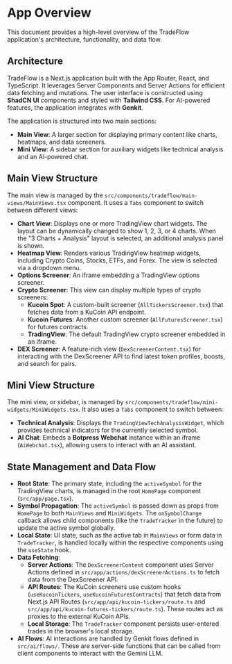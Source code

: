 # App Overview

This document provides a high-level overview of the TradeFlow application's architecture, functionality, and data flow.

## Architecture

TradeFlow is a Next.js application built with the App Router, React, and TypeScript. It leverages Server Components and Server Actions for efficient data fetching and mutations. The user interface is constructed using **ShadCN UI** components and styled with **Tailwind CSS**. For AI-powered features, the application integrates with **Genkit**.

The application is structured into two main sections:
- **Main View**: A larger section for displaying primary content like charts, heatmaps, and data screeners.
- **Mini View**: A sidebar section for auxiliary widgets like technical analysis and an AI-powered chat.

## Main View Structure

The main view is managed by the `src/components/tradeflow/main-views/MainViews.tsx` component. It uses a `Tabs` component to switch between different views:

- **Chart View**: Displays one or more TradingView chart widgets. The layout can be dynamically changed to show 1, 2, 3, or 4 charts. When the "3 Charts + Analysis" layout is selected, an additional analysis panel is shown.
- **Heatmap View**: Renders various TradingView heatmap widgets, including Crypto Coins, Stocks, ETFs, and Forex. The view is selected via a dropdown menu.
- **Options Screener**: An iframe embedding a TradingView options screener.
- **Crypto Screener**: This view can display multiple types of crypto screeners:
    - **Kucoin Spot**: A custom-built screener (`AllTickersScreener.tsx`) that fetches data from a KuCoin API endpoint.
    - **Kucoin Futures**: Another custom screener (`AllFuturesScreener.tsx`) for futures contracts.
    - **TradingView**: The default TradingView crypto screener embedded in an iframe.
- **DEX Screener**: A feature-rich view (`DexScreenerContent.tsx`) for interacting with the DexScreener API to find latest token profiles, boosts, and search for pairs.

## Mini View Structure

The mini view, or sidebar, is managed by `src/components/tradeflow/mini-widgets/MiniWidgets.tsx`. It also uses a `Tabs` component to switch between:

- **Technical Analysis**: Displays the `TradingViewTechAnalysisWidget`, which provides technical indicators for the currently selected symbol.
- **AI Chat**: Embeds a **Botpress Webchat** instance within an iframe (`AiWebchat.tsx`), allowing users to interact with an AI assistant.

## State Management and Data Flow

- **Root State**: The primary state, including the `activeSymbol` for the TradingView charts, is managed in the root `HomePage` component (`src/app/page.tsx`).
- **Symbol Propagation**: The `activeSymbol` is passed down as props from `HomePage` to both `MainViews` and `MiniWidgets`. The `onSymbolChange` callback allows child components (like the `TradeTracker` in the future) to update the active symbol globally.
- **Local State**: UI state, such as the active tab in `MainViews` or form data in `TradeTracker`, is handled locally within the respective components using the `useState` hook.
- **Data Fetching**:
  - **Server Actions**: The `DexScreenerContent` component uses Server Actions defined in `src/app/actions/dexScreenerActions.ts` to fetch data from the DexScreener API.
  - **API Routes**: The KuCoin screeners use custom hooks (`useKucoinTickers`, `useKucoinFuturesContracts`) that fetch data from Next.js API Routes (`src/app/api/kucoin-tickers/route.ts` and `src/app/api/kucoin-futures-tickers/route.ts`). These routes act as proxies to the external KuCoin APIs.
  - **Local Storage**: The `TradeTracker` component persists user-entered trades in the browser's local storage.
- **AI Flows**: AI interactions are handled by Genkit flows defined in `src/ai/flows/`. These are server-side functions that can be called from client components to interact with the Gemini LLM.
